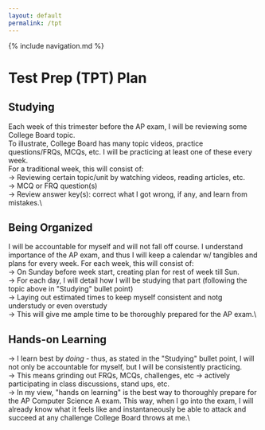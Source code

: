 ```yaml
---
layout: default
permalink: /tpt
---
```

{% include navigation.md %}
# Test Prep (TPT) Plan

## Studying
Each week of this trimester before the AP exam, I will be reviewing some College Board topic.\
To illustrate, College Board has many topic videos, practice questions/FRQs, MCQs, etc. I will be practicing at least one of these every week.\
For a traditional week, this will consist of:\
 → Reviewing certain topic/unit by watching videos, reading articles, etc.\
 → MCQ or FRQ question(s)\
 → Review answer key(s): correct what I got wrong, if any, and learn from mistakes.\
## Being Organized
I will be accountable for myself and will not fall off course. I understand importance of the AP exam, and thus I will keep a calendar w/ tangibles and plans for every week. For each week, this will consist of:\
→ On Sunday before week start, creating plan for rest of week till Sun.\
→ For each day, I will detail how I will be studying that part (following the topic above in "Studying" bullet point)\
→ Laying out estimated times to keep myself consistent and notg understudy or even overstudy\
→ This will give me ample time to be thoroughly prepared for the AP exam.\
## Hands-on Learning
→ I learn best by *doing* - thus, as stated in the "Studying" bullet point, I will not only be accountable for myself, but I will be consistently practicing.\
 → This means grinding out FRQs, MCQs, challenges, etc → actively participating in class discussions, stand ups, etc.\
→ In my view, "hands on learning" is the best way to thoroughly prepare for the AP Computer Science A exam. This way, when I go into the exam, I will already know what it feels like and instantaneously be able to attack and succeed at any challenge College Board throws at me.\